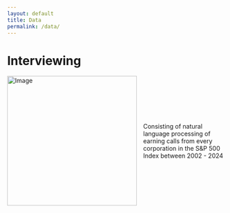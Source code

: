 ```yaml
---
layout: default
title: Data
permalink: /data/
---
```


# Interviewing

<div style="display: flex; align-items: center;">
  <img src="https://juliocedillo.github.io/neweconomy/assets/images/jackson.png" alt="Image" width="300" style="margin-right: 15px;">
  <p>Consisting of natural language processing of earning calls from every corporation in the S&P 500 Index between 2002 - 2024</p>
</div>
